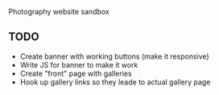 Photography website sandbox

## TODO

* Create banner with working buttons (make it responsive)
* Write JS for banner to make it work
* Create "front" page with galleries
* Hook up gallery links so they leade to actual gallery page
